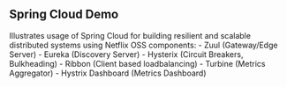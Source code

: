 ## Spring Cloud Demo
  Illustrates usage of Spring Cloud for building resilient and scalable distributed systems using 
  Netflix OSS components: 
    - Zuul (Gateway/Edge Server) 
    - Eureka (Discovery Server) 
    - Hysterix (Circuit Breakers, Bulkheading) 
    - Ribbon  (Client based loadbalancing)
    - Turbine (Metrics Aggregator)
    - Hystrix Dashboard (Metrics Dashboard)
  
  
